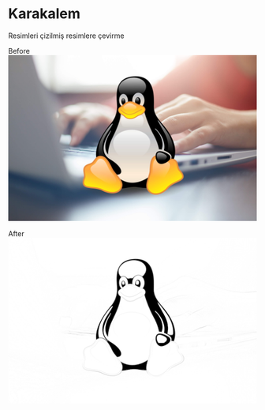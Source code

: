 # Karakalem
Resimleri çizilmiş resimlere çevirme

Before 
![Test Image 4](https://raw.githubusercontent.com/mstkyvz/Karakalem/main/Karakalem/linux.jpg)

After
![Test Image 4](https://raw.githubusercontent.com/mstkyvz/Karakalem/main/Karakalem/karakalemresim.png)
